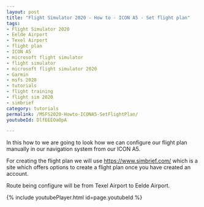```yaml
---
layout: post
title: "Flight Simulator 2020 - How to - ICON A5 - Set flight plan"
tags:
- Flight Simulator 2020
- Eelde Airport
- Texel Airport
- flight plan
- ICON A5
- microsoft flight simulator
- flight simulator 
- microsoft flight simulator 2020
- Garmin
- msfs 2020
- tutorials
- flight training
- flight sim 2020
- simbrief
category: tutorials
permalink: /MSFS2020-Howto-ICONA5-SetFlightPlan/
youtubeId: DlfEEEOaOpA

---
```


In this how to we are going to look how we can configure our flight plan manually in our navigation system from our ICON A5. 

For creating the flight plan we will use https://www.simbrief.com/ which is a site which offers options to create a flight plan once you have created an account.

Route being configure will be from Texel Airport to Eelde Airport.

{% include youtubePlayer.html id=page.youtubeId %}
